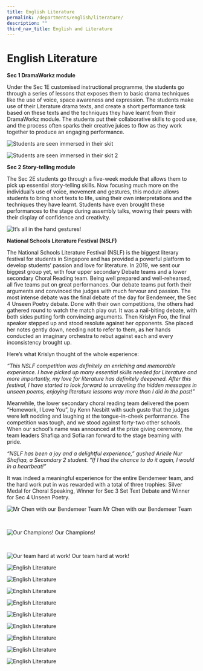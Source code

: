 ```yaml
---
title: English Literature
permalink: /departments/english/literature/
description: ""
third_nav_title: English and Literature
---
```





# English Literature

**Sec 1 DramaWorkz module**

Under the Sec 1E customised instructional programme, the students go through a series of lessons that exposes them to basic drama techniques like the use of voice, space awareness and expression. The students make use of their Literature drama texts, and create a short performance task based on these texts and the techniques they have learnt from their DramaWorkz module. The students put their collaborative skills to good use, and the process often sparks their creative juices to flow as they work together to produce an engaging performance.


![Students are seen immersed in their skit](/images/EL%20Lit.png)

![Students are seen immersed in their skit 2](/images/EL%20Lit2.png)

**Sec 2 Story-telling module**

The Sec 2E students go through a five-week module that allows them to pick up essential story-telling skills. Now focusing much more on the individual’s use of voice, movement and gestures, this module allows students to bring short texts to life, using their own interpretations and the techniques they have learnt. Students have even brought these performances to the stage during assembly talks, wowing their peers with their display of confidence and creativity.

![It’s all in the hand gestures!](/images/EL%20Lit3.png)

**National Schools Literature Festival (NSLF)**

The National Schools Literature Festival (NSLF) is the biggest literary festival for students in Singapore and has provided a powerful platform to develop students’ passion and love for literature. In 2019, we sent our biggest group yet, with four upper secondary Debate teams and a lower secondary Choral Reading team.
Being well prepared and well-rehearsed, all five teams put on great performances. Our debate teams put forth their arguments and convinced the judges with much fervour and passion. The most intense debate was the final debate of the day for Bendemeer, the Sec 4 Unseen Poetry debate. Done with their own competitions, the others had gathered round to watch the match play out. It was a nail-biting debate, with both sides putting forth convincing arguments. Then Krislyn Foo, the final speaker stepped up and stood resolute against her opponents. She placed her notes gently down, needing not to refer to them, as her hands conducted an imaginary orchestra to rebut against each and every inconsistency brought up. 

Here’s what Krislyn thought of the whole experience:

*“This NSLF competition was definitely an enriching and memorable experience. I have picked up many essential skills needed for Literature and more importantly, my love for literature has definitely deepened. After this festival, I have started to look forward to unraveling the hidden messages in unseen poems, enjoying literature lessons way more than I did in the past!”*

Meanwhile, the lower secondary choral reading team delivered the poem “Homework, I Love You”, by Kenn Nesbitt with such gusto that the judges were left nodding and laughing at the tongue-in-cheek performance. The competition was tough, and we stood against forty-two other schools. When our school’s name was announced at the prize giving ceremony, the team leaders Shafiqa and Sofia ran forward to the stage beaming with pride.

*“NSLF has been a joy and a delightful experience,” gushed Arielle Nur Shafiqa, a Secondary 2 student. “If I had the chance to do it again, I would in a heartbeat!”*

It was indeed a meaningful experience for the entire Bendemeer team, and the hard work put in was rewarded with a total of three trophies: Silver Medal for Choral Speaking, Winner for Sec 3 Set Text Debate and Winner for Sec 4 Unseen Poetry.

![Mr Chen with our Bendemeer Team](/images/Eng4a-1024x768.jpg)
Mr Chen with our Bendemeer Team

<br>

![Our Champions!](/images/Eng1a-768x576.jpg)
Our Champions!

<br>

![Our team hard at work!](/images/Eng2a-768x576.jpg)
Our team hard at work!

![English Literature](/images/EL%20Lit10.png)

![English Literature](/images/EL%20Lit11.png)

![English Literature](/images/EL%20Lit12.png)

![English Literature](/images/EL%20Lit4.png)

![English Literature](/images/EL%20Lit5.png)

![English Literature](/images/EL%20Lit6.png)

![English Literature](/images/EL%20Lit7.png)

![English Literature](/images/EL%20Lit8.png)

![English Literature](/images/EL%20Lit9.png)